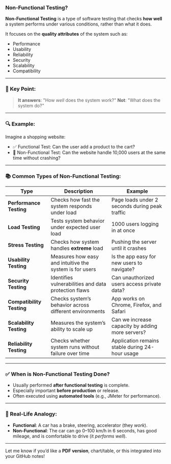 ### Non-Functional Testing?

**Non-Functional Testing** is a type of software testing that checks **how well** a system performs under various conditions, rather than what it does.

It focuses on the **quality attributes** of the system such as:

* Performance
* Usability
* Reliability
* Security
* Scalability
* Compatibility

---

### 🧠 Key Point:

> **It answers**: "How *well* does the system work?"
> **Not**: "What does the system do?"

---

### 🔍 Example:

Imagine a shopping website:

* ✅ Functional Test: Can the user add a product to the cart?
* 🚀 Non-Functional Test: Can the website handle 10,000 users at the same time without crashing?

---

### 📚 Common Types of Non-Functional Testing:

| Type                      | Description                                             | Example                                          |
| ------------------------- | ------------------------------------------------------- | ------------------------------------------------ |
| **Performance Testing**   | Checks how fast the system responds under load          | Page loads under 2 seconds during peak traffic   |
| **Load Testing**          | Tests system behavior under expected user load          | 1000 users logging in at once                    |
| **Stress Testing**        | Checks how system handles **extreme** load              | Pushing the server until it crashes              |
| **Usability Testing**     | Measures how easy and intuitive the system is for users | Is the app easy for new users to navigate?       |
| **Security Testing**      | Identifies vulnerabilities and data protection flaws    | Can unauthorized users access private data?      |
| **Compatibility Testing** | Checks system’s behavior across different environments  | App works on Chrome, Firefox, and Safari         |
| **Scalability Testing**   | Measures the system’s ability to scale up               | Can we increase capacity by adding more servers? |
| **Reliability Testing**   | Checks whether system runs without failure over time    | Application remains stable during 24-hour usage  |

---

### ✅ When is Non-Functional Testing Done?

* Usually performed **after functional testing** is complete.
* Especially important **before production** or release.
* Often executed using **automated tools** (e.g., JMeter for performance).

---

### 🧪 Real-Life Analogy:

* **Functional**: A car has a brake, steering, accelerator (they *work*).
* **Non-Functional**: The car can go 0–100 km/h in 6 seconds, has good mileage, and is comfortable to drive (it *performs well*).

---

Let me know if you’d like a **PDF version**, chart/table, or this integrated into your GitHub notes!

